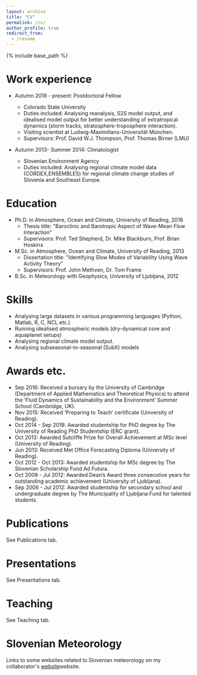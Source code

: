 ```yaml
---
layout: archive
title: "CV"
permalink: /cv/
author_profile: true
redirect_from:
  - /resume
---
```


{% include base_path %}

Work experience
======
* Autumn 2018 - present: Postdoctoral Fellow
  * Colorado State University
  * Duties included: Analysing reanalysis, S2S model output, and idealised model output for better understanding of extratropical dynamics (storm tracks, stratosphere-troposphere interaction). 
  * Visiting scientist at Ludwig-Maximilians-Universität München. 
  * Supervisors: Prof. David W.J. Thompson, Prof. Thomas Birner (LMU)
  
* Autumn 2013- Summer 2014: Climatologist
  * Slovenian Environment Agency
  * Duties included: Analysing regional climate model data (CORDEX,ENSEMBLES) for regional climate change studies of Slovenia and Southeast Europe.
  
Education
======
* Ph.D. in Atmosphere, Ocean and Climate, University of Reading, 2018
  * Thesis title: "Baroclinic and Barotropic Aspect of Wave-Mean Flow Interaction"
  * Supervisors: Prof. Ted Shepherd, Dr. Mike Blackburn, Prof. Brian Hoskins
* M.Sc. in Atmosphere, Ocean and Climate, University of Reading, 2013
  * Dissertation title: "Identifying Slow Modes of Variability Using Wave Activity Theory"
  * Supervisors: Prof. John Methven, Dr. Tom Frame
* B.Sc. in Meteorology with Geophysics, University of Ljubljana, 2012


Skills
======
* Analysing large datasets in various programming languages (Python, Matlab, R, C, NCL etc.)
* Running idealised atmospheric models (dry-dynamical core and aquaplanet setups)
* Analysing regional climate model output.
* Analysing subseasonal-to-seasonal (SubX) models

Awards etc.
======
* Sep 2016: Received a bursary by the University of Cambridge (Department of Applied Mathematics and Theoretical Physics) to attend the ‘Fluid Dynamics of Sustainability and the Environment’ Summer School (Cambridge, UK).
* Nov 2015: Received ‘Preparing to Teach’ certificate (University of Reading).
* Oct 2014 - Sep 2018: Awarded studentship for PhD degree by The University of Reading PhD Studentship (ERC grant).
* Oct 2013: Awarded Sutcliffe Prize for Overall Achievement at MSc level (University of Reading).
* Jun 2013: Received Met Office Forecasting Diploma (University of Reading).
* Oct 2012 - Oct 2013: Awarded studentship for MSc degree by The Slovenian Scholarship Fund Ad Futura.
* Oct 2009 - Jul 2012: Awarded Dean’s Award three consecutive years for outstanding academic achievement (University of Ljubljana).
* Sep 2006 - Jul 2012: Awarded studentship for secondary school and undergraduate degree by The Municipality of Ljubljana Fund for talented students.

Publications
======
  See Publications tab.
  
Presentations
======
  See Presentations tab.
  
Teaching
======
  See Teaching tab.
  
Slovenian Meteorology
======
  Links to some websites related to Slovenian meteorology on my collaborator's <a href="https://ninacrnivec.github.io/meteoSI/">website</a>website.
